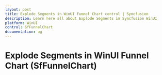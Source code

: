 ```yaml
---
layout: post
title: Explode Segments in WinUI Funnel Chart control | Syncfusion
description: Learn here all about Explode Segments in Syncfusion WinUI Funnel Chart(SfFunnelChart) control with key features and more.
platform: WinUI
control: SfFunnelChart
documentation: ug
---
```


# Explode Segments in WinUI Funnel Chart (SfFunnelChart)

